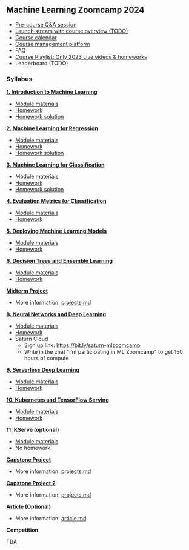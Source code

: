 ## Machine Learning Zoomcamp 2024

* [Pre-course Q&A session](https://www.youtube.com/watch?v=a7phcSmuNY0)
* [Launch stream with course overview (TODO)]()
* [Course calendar](https://calendar.google.com/calendar/u/0/r?cid=cGtjZ2tkbGc1OG9yb2lxa2Vwc2g4YXMzMmNAZ3JvdXAuY2FsZW5kYXIuZ29vZ2xlLmNvbQ&pli=1)
* [Course management platform](https://courses.datatalks.club/ml-zoomcamp-2024/)
* [FAQ](https://docs.google.com/document/d/1LpPanc33QJJ6BSsyxVg-pWNMplal84TdZtq10naIhD8/edit#)
* [Course Playlist: Only 2023 Live videos & homeworks](https://www.youtube.com/playlist?list=PL3MmuxUbc_hJoui-E7wf2r5wWgET3MMZt)
* Leaderboard (TODO)

### Syllabus

[**1. Introduction to Machine Learning**](01-intro/)

* [Module materials](../../01-intro)
* [Homework](01-intro/homework.md)
* [Homework solution](01-intro/homework_1.ipynb)


[**2. Machine Learning for Regression**](02-regression/)

* [Module materials](../../02-regression)
* [Homework](02-regression/homework.md)
* [Homework solution](02-regression/homework.ipynb)


[**3. Machine Learning for Classification**](03-classification/)

* [Module materials](../../03-classification)
* [Homework](03-classification/homework.md)
* [Homework solution](03-classification/homework_3.ipynb)


[**4. Evaluation Metrics for Classification**](04-evaluation/)

* [Module materials](../../04-evaluation)
* [Homework](04-evaluation/homework.md)


[**5. Deploying Machine Learning Models**](05-deployment/)

* [Module materials](../../05-deployment)
* [Homework](05-deployment/homework.md)

[**6. Decision Trees and Ensemble Learning**](06-trees/)

* [Module materials](../../06-trees)
* [Homework](06-trees/homework.md)


[**Midterm Project**](projects.md#midterm-project)

* More information: [projects.md](projects.md#midterm-project)



[**8. Neural Networks and Deep Learning**](08-deep-learning/)

* [Module materials](../../08-deep-learning)
* [Homework](08-deep-learning/homework.md)
* Saturn Cloud
  * Sign up link: https://bit.ly/saturn-mlzoomcamp
  * Write in the chat "I’m participating in ML Zoomcamp" to get 150 hours of compute


[**9. Serverless Deep Learning**](09-serverless/)

* [Module materials](../../09-serverless)
* [Homework](09-serverless/homework.md)


[**10. Kubernetes and TensorFlow Serving**](10-kubernetes/)

* [Module materials](../../10-kubernetes)
* [Homework](10-kubernetes/homework.md)


**11. KServe (optional)**

* [Module materials](../../11-kserve)
* No homework

[**Capstone Project**](projects.md#capstone-1)

* More information: [projects.md](projects.md#capstone-1)


[**Capstone Project 2**](projects.md#capstone-2)

* More information: [projects.md](projects.md#capstone-2)


**[Article](article.md) (Optional)**

* More information: [article.md](article.md)


**Competition**

TBA